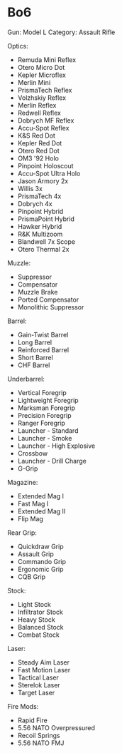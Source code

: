 # Bo6

Gun: Model L
Category: Assault Rifle

Optics:

- Remuda Mini Reflex
- Otero Micro Dot
- Kepler Microflex
- Merlin Mini
- PrismaTech Reflex
- Volzhskiy Reflex
- Merlin Reflex
- Redwell Reflex
- Dobrych MF Reflex
- Accu-Spot Reflex
- K&S Red Dot
- Kepler Red Dot
- Otero Red Dot
- OM3 '92 Holo
- Pinpoint Holoscout
- Accu-Spot Ultra Holo
- Jason Armory 2x
- Willis 3x
- PrismaTech 4x
- Dobrych 4x
- Pinpoint Hybrid
- PrismaPoint Hybrid
- Hawker Hybrid
- R&K Multizoom
- Blandwell 7x Scope
- Otero Thermal 2x

Muzzle:

- Suppressor
- Compensator
- Muzzle Brake
- Ported Compensator
- Monolithic Suppressor

Barrel:

- Gain-Twist Barrel
- Long Barrel
- Reinforced Barrel
- Short Barrel
- CHF Barrel

Underbarrel:

- Vertical Foregrip
- Lightweight Foregrip
- Marksman Foregrip
- Precision Foregrip
- Ranger Foregrip
- Launcher - Standard
- Launcher - Smoke
- Launcher - High Explosive
- Crossbow
- Launcher - Drill Charge
- G-Grip

Magazine:

- Extended Mag I
- Fast Mag I
- Extended Mag II
- Flip Mag

Rear Grip:

- Quickdraw Grip
- Assault Grip
- Commando Grip
- Ergonomic Grip
- CQB Grip

Stock:

- Light Stock
- Infiltrator Stock
- Heavy Stock
- Balanced Stock
- Combat Stock

Laser:

- Steady Aim Laser
- Fast Motion Laser
- Tactical Laser
- Sterelok Laser
- Target Laser

Fire Mods:

- Rapid Fire
- 5.56 NATO Overpressured
- Recoil Springs
- 5.56 NATO FMJ

